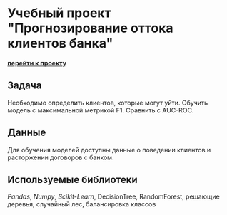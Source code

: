 # Учебный проект "Прогнозирование оттока клиентов банка"

**[перейти к проекту](bank.ipynb)**


## Задача

Необходимо определить клиентов, которые могут уйти. Обучить модель с максимальной метрикой F1. Сравнить с AUC-ROC.

## Данные

Для обучения моделей доступны данные о поведении клиентов и расторжении договоров с банком.


## Используемые библиотеки

*Pandas*, *Numpy*, *Scikit-Learn*, DecisionTree, RandomForest, решающие деревья, случайный лес, балансировка классов

